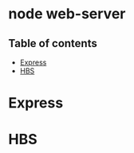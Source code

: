 node web-server
===============

<!--ts-->
Table of contents
-----------------
* [Express](#express)
* [HBS](#hbs)

<!--te-->

Express
=======

HBS
==========